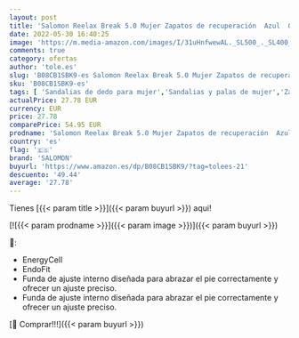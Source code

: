 ```yaml
---
layout: post
title: 'Salomon Reelax Break 5.0 Mujer Zapatos de recuperación  Azul  Opal Blue/White/White   44 EU'
date: 2022-05-30 16:40:25
image: 'https://m.media-amazon.com/images/I/31uHnfwewAL._SL500_._SL400_.jpg'
comments: true
category: ofertas
author: 'tole.es'
slug: 'B08CB1SBK9-es Salomon Reelax Break 5.0 Mujer Zapatos de recuperación...'
sku: 'B08CB1SBK9-es'
tags: [ 'Sandalias de dedo para mujer','Sandalias y palas de mujer','Zapatos','Zapatos para mujer','Zapatos y complementos','salomon','zapatos','🇪🇸', ]
actualPrice: 27.78 EUR
currency: EUR
price: 27.78
comparePrice: 54.95 EUR
prodname: 'Salomon Reelax Break 5.0 Mujer Zapatos de recuperación  Azul  Opal Blue/White/White   44 EU'
country: 'es'
flag: '🇪🇸'
brand: 'SALOMON'
buyurl: 'https://www.amazon.es/dp/B08CB1SBK9/?tag=tolees-21'
descuento: '49.44'
average: '27.78'
---
```


Tienes [{{< param title >}}]({{< param buyurl >}}) aqui!

[![{{< param prodname >}}]({{< param image >}})]({{< param buyurl >}})

🔎:

- EnergyCell
- EndoFit
- Funda de ajuste interno diseñada para abrazar el pie correctamente y ofrecer un ajuste preciso.
- Funda de ajuste interno diseñada para abrazar el pie correctamente y ofrecer un ajuste preciso.

[🛒 Comprar!!!]({{< param buyurl >}})
